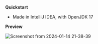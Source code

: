 **Quickstart**

- Made in IntelliJ IDEA, with OpenJDK 17

**Preview**

![Screenshot from 2024-01-14 21-38-39](https://github.com/djolemtr/TicTacToe/assets/113414071/87a27018-9e7a-4cf0-8c6c-58cd4679a565)

